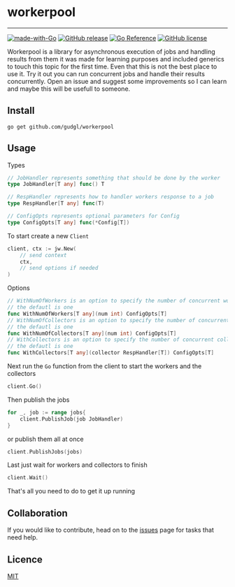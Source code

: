 # workerpool

-----
[![made-with-Go](https://img.shields.io/badge/Made%20with-Go-1f425f.svg)](http://golang.org)
[![GitHub release](https://img.shields.io/badge/release-v1.2.10-blue)](https://github.com/gudgl/job-workers/releases)
[![Go Reference](https://pkg.go.dev/badge/github.com/gudgl/job-workers.svg)](https://pkg.go.dev/github.com/gudgl/workerpool)
[![GitHub license](https://img.shields.io/github/license/Naereen/StrapDown.js.svg)](https://github.com/gudgl/workerpool/blob/main/LICENSE)


Workerpool is a library for asynchronous execution of jobs and handling results from them
it was made for learning purposes and included generics to touch this topic for the first time. 
Even that this is not the best place to use it. Try it out you can run concurrent jobs and handle their results concurrently.
Open an issue and suggest some improvements so I can learn and maybe this will be usefull to someone.

## Install

```textmate
go get github.com/gudgl/workerpool
```

## Usage

Types
```go
// JobHandler represents something that should be done by the worker
type JobHandler[T any] func() T

// RespHandler represents how to handler workers response to a job
type RespHandler[T any] func(T)

// ConfigOpts represents optional parameters for Config
type ConfigOpts[T any] func(*Config[T])
```

To start create a new `Client`
```go
client, ctx := jw.New(
    // send context 
    ctx,
    // send options if needed
)
```

Options
```go
// WithNumOfWorkers is an option to specify the number of concurrent workers
// the defautl is one
func WithNumOfWorkers[T any](num int) ConfigOpts[T]
// WithNumOfCollectors is an option to specify the number of concurrent collectors
// the defautl is one
func WithNumOfCollectors[T any](num int) ConfigOpts[T]
// WithCollectors is an option to specify the number of concurrent collectors
// the defautl is one
func WithCollectors[T any](collector RespHandler[T]) ConfigOpts[T]
```

Next run the `Go` function from the client to start the workers and the collectors

```go
client.Go()
```

Then publish the jobs

```go
for _, job := range jobs{
    client.PublishJob(job JobHandler)
}
```

or publish them all at once

```go
client.PublishJobs(jobs)
```

Last just wait for workers and collectors to finish

```go
client.Wait()
```

That's all you need to do to get it up running

## Collaboration

If you would like to contribute, head on to the [issues](https://github.com/gudgl/workerpool/issues/new) page for tasks that need help.

## Licence

[MIT](https://github.com/gudgl/workerpool/blob/main/LICENSE)
